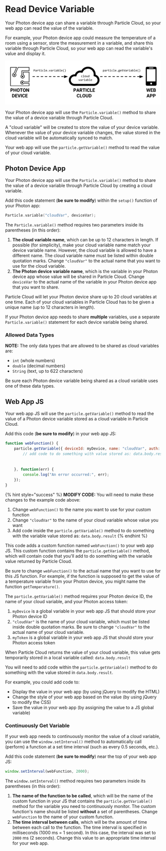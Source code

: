 # Read Device Variable

Your Photon device app can share a variable through Particle Cloud, so your web app can read the value of the variable.

For example, your Photon device app could measure the temperature of a room using a sensor, store the measurement in a variable, and share this variable through Particle Cloud, so your web app can read the variable's value and display it.

![](../../.gitbook/assets/particle-cloud-variable.png)

Your Photon device app will use the `Particle.variable()` method to share the value of a device variable through Particle Cloud.

A "cloud variable" will be created to store the value of your device variable. Whenever the value of your device variable changes, the value stored in the cloud variable will be automatically synced to match.

Your web app will use the `particle.getVariable()` method to read the value of your cloud variable.

## Photon Device App

Your Photon device app will use the `Particle.variable()` method to share the value of a device variable through Particle Cloud by creating a cloud variable.

Add this code statement \(**be sure to modify**\) within the `setup()` function of your Photon app:

```cpp
Particle.variable("cloudVar", deviceVar);
```

The `Particle.variable()` method requires two parameters inside its parentheses \(in this order\):

1. **The cloud variable name**, which can be up to 12 characters in length. If possible \(for simplicity\), make your cloud variable name match your device variable name. However, the cloud variable is allowed to have a different name. The cloud variable name must be listed within double quotation marks. Change `"cloudVar"` to the actual name that you want to use for the cloud variable.
2. **The Photon device variable name**, which is the variable in your Photon device app whose value will be shared in Particle Cloud. Change `deviceVar` to the actual name of the variable in your Photon device app that you want to share.

Particle Cloud will let your Photon device share up to 20 cloud variables at one time. Each of your cloud variables in Particle Cloud has to be given a unique name \(up to 12 characters in length\).

If your Photon device app needs to share **multiple** variables, use a separate `Particle.variable()` statement for each device variable being shared.

### Allowed Data Types

**NOTE:** The only data types that are allowed to be shared as cloud variables are:

* `int` \(whole numbers\)
* `double` \(decimal numbers\)
* `String` \(text, up to 622 characters\)

Be sure each Photon device variable being shared as a cloud variable uses one of these data types.

## Web App JS

Your web app JS will use the `particle.getVariable()` method to read the value of a Photon device variable stored as a cloud variable in Particle Cloud.

Add this code \(**be sure to modify**\) in your web app JS:

```javascript
function webFunction() {
    particle.getVariable({ deviceId: myDevice, name: "cloudVar", auth: myToken }).then(function(data) {
        // add code to do something with value stored as: data.body.result
        
        
    }, function(err) {
        console.log("An error occurred:", err);
    });
}
```

{% hint style="success" %}
**MODIFY CODE:**  You will need to make these changes to the example code above:

1. Change `webFunction()` to the name you want to use for your custom function
2. Change `"cloudVar"` to the name of your cloud variable whose value you want
3. Add code inside the `particle.getVariable()` method to do something with the variable value stored as: `data.body.result`
{% endhint %}

This code adds a custom function named `webFunction()` to your web app JS.  This custom function contains the `particle.getVariable()` method, which will contain code that you'll add to do something with the variable value returned by Particle Cloud.

Be sure to change `webFunction()` to the actual name that you want to use for this JS function.  For example, if the function is supposed to get the value of a temperature variable from your Photon device, you might name the function `getTemperature()`.

The `particle.getVariable()` method requires your Photon device ID, the name of your cloud variable, and your Photon access token:

1. `myDevice` is a global variable in your web app JS that should store your Photon device ID
2. `"cloudVar"` is the name of your cloud variable, which must be listed inside double quotation marks. Be sure to change `"cloudVar"` to the actual name of your cloud variable.
3. `myToken` is a global variable in your web app JS that should store your Photon access token

When Particle Cloud returns the value of your cloud variable, this value gets temporarily stored in a local variable called: `data.body.result`

You will need to add code within the `particle.getVariable()` method to do something with the value stored in `data.body.result`.

For example, you could add code to:

* Display the value in your web app \(by using jQuery to modify the HTML\)
* Change the style of your web app based on the value \(by using jQuery to modify the CSS\)
* Save the value in your web app \(by assigning the value to a JS global variable\)

### Continuously Get Variable

If your web app needs to continuously monitor the value of a cloud variable, you can use the `window.setInterval()` method to automatically call \(perform\) a function at a set time interval \(such as every 0.5 seconds, etc.\).

Add this code statement \(**be sure to modify**\) near the top of your web app JS:

```javascript
window.setInterval(webFunction, 2000);
```

The `window.setInterval()` method requires two parameters inside its parentheses \(in this order\):

1. **The name of the function to be called**, which will be the name of the custom function in your JS  that contains the `particle.getVariable()` method for the variable you need to continuously monitor. The custom function's name should be listed **without** a set of parentheses. Change `webFunction` to the name of your custom function.
2. **The time interval between calls**, which will be the amount of time between each call to the function. The time interval is specified in milliseconds \(1000 ms = 1 second\). In this case, the interval was set to `2000` ms \(2 seconds\). Change this value to an appropriate time interval for your web app.

